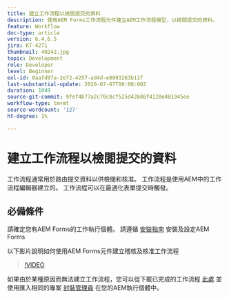 ```yaml
---
title: 建立工作流程以檢閱提交的資料
description: 使用AEM Forms工作流程元件建立AEM工作流程模型，以檢閱提交的資料。
feature: Workflow
doc-type: article
version: 6.4,6.5
jira: KT-4271
thumbnail: 40242.jpg
topic: Development
role: Developer
level: Beginner
exl-id: 0aafd97a-2e72-4257-ad4d-e0993263b11f
last-substantial-update: 2020-07-07T00:00:00Z
duration: 1049
source-git-commit: 9fef4b77a2c70c8cf525d42686f4120e481945ee
workflow-type: tm+mt
source-wordcount: '127'
ht-degree: 1%

---
```


# 建立工作流程以檢閱提交的資料

工作流程通常用於路由提交資料以供檢閱和核准。 工作流程是使用AEM中的工作流程編輯器建立的。 工作流程可以在最適化表單提交時觸發。

## 必備條件

請確定您有AEM Forms的工作執行個體。 請遵循 [安裝指南](https://experienceleague.adobe.com/docs/experience-manager-65/forms/install-aem-forms/osgi-installation/installing-configuring-aem-forms-osgi.html) 安裝及設定AEM Forms

以下影片說明如何使用AEM Forms元件建立稽核及核准工作流程
>[!VIDEO](https://video.tv.adobe.com/v/40242?quality=12&learn=on)


如果由於某種原因而無法建立工作流程，您可以從下載已完成的工作流程 [此處](assets/review-submitted-data-workflow.zip) 並使用匯入相同的專案 [封裝管理員](http://localhost:4502/crx/packmgr/index.jsp) 在您的AEM執行個體中。
